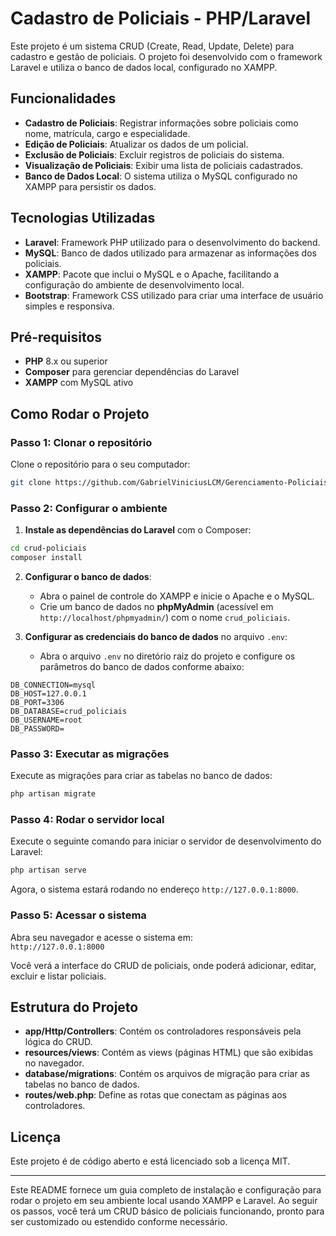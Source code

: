 # Cadastro de Policiais - PHP/Laravel

Este projeto é um sistema CRUD (Create, Read, Update, Delete) para cadastro e gestão de policiais. O projeto foi desenvolvido com o framework Laravel e utiliza o banco de dados local, configurado no XAMPP.

## Funcionalidades

- **Cadastro de Policiais**: Registrar informações sobre policiais como nome, matrícula, cargo e especialidade.
- **Edição de Policiais**: Atualizar os dados de um policial.
- **Exclusão de Policiais**: Excluir registros de policiais do sistema.
- **Visualização de Policiais**: Exibir uma lista de policiais cadastrados.
- **Banco de Dados Local**: O sistema utiliza o MySQL configurado no XAMPP para persistir os dados.

## Tecnologias Utilizadas

- **Laravel**: Framework PHP utilizado para o desenvolvimento do backend.
- **MySQL**: Banco de dados utilizado para armazenar as informações dos policiais.
- **XAMPP**: Pacote que inclui o MySQL e o Apache, facilitando a configuração do ambiente de desenvolvimento local.
- **Bootstrap**: Framework CSS utilizado para criar uma interface de usuário simples e responsiva.

## Pré-requisitos

- **PHP** 8.x ou superior
- **Composer** para gerenciar dependências do Laravel
- **XAMPP** com MySQL ativo

## Como Rodar o Projeto

### Passo 1: Clonar o repositório

Clone o repositório para o seu computador:

```bash
git clone https://github.com/GabrielViniciusLCM/Gerenciamento-Policiais.git
```

### Passo 2: Configurar o ambiente

1. **Instale as dependências do Laravel** com o Composer:

```bash
cd crud-policiais
composer install
```

2. **Configurar o banco de dados**:

   - Abra o painel de controle do XAMPP e inicie o Apache e o MySQL.
   - Crie um banco de dados no **phpMyAdmin** (acessível em `http://localhost/phpmyadmin/`) com o nome `crud_policiais`.
   
3. **Configurar as credenciais do banco de dados** no arquivo `.env`:

   - Abra o arquivo `.env` no diretório raiz do projeto e configure os parâmetros do banco de dados conforme abaixo:

```env
DB_CONNECTION=mysql
DB_HOST=127.0.0.1
DB_PORT=3306
DB_DATABASE=crud_policiais
DB_USERNAME=root
DB_PASSWORD=
```

### Passo 3: Executar as migrações

Execute as migrações para criar as tabelas no banco de dados:

```bash
php artisan migrate
```

### Passo 4: Rodar o servidor local

Execute o seguinte comando para iniciar o servidor de desenvolvimento do Laravel:

```bash
php artisan serve
```

Agora, o sistema estará rodando no endereço `http://127.0.0.1:8000`.

### Passo 5: Acessar o sistema

Abra seu navegador e acesse o sistema em:  
`http://127.0.0.1:8000`

Você verá a interface do CRUD de policiais, onde poderá adicionar, editar, excluir e listar policiais.

## Estrutura do Projeto

- **app/Http/Controllers**: Contém os controladores responsáveis pela lógica do CRUD.
- **resources/views**: Contém as views (páginas HTML) que são exibidas no navegador.
- **database/migrations**: Contém os arquivos de migração para criar as tabelas no banco de dados.
- **routes/web.php**: Define as rotas que conectam as páginas aos controladores.

## Licença

Este projeto é de código aberto e está licenciado sob a licença MIT.

---

Este README fornece um guia completo de instalação e configuração para rodar o projeto em seu ambiente local usando XAMPP e Laravel. Ao seguir os passos, você terá um CRUD básico de policiais funcionando, pronto para ser customizado ou estendido conforme necessário.
